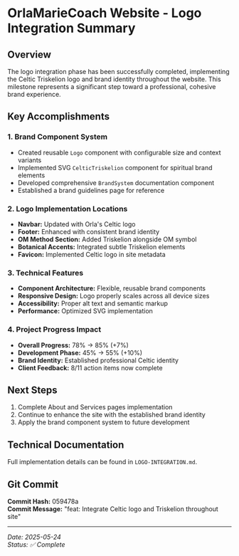 # OrlaMarieCoach Website - Logo Integration Summary

## Overview
The logo integration phase has been successfully completed, implementing the Celtic Triskelion logo and brand identity throughout the website. This milestone represents a significant step toward a professional, cohesive brand experience.

## Key Accomplishments

### 1. Brand Component System
- Created reusable `Logo` component with configurable size and context variants
- Implemented SVG `CelticTriskelion` component for spiritual brand elements
- Developed comprehensive `BrandSystem` documentation component
- Established a brand guidelines page for reference

### 2. Logo Implementation Locations
- **Navbar:** Updated with Orla's Celtic logo
- **Footer:** Enhanced with consistent brand identity
- **OM Method Section:** Added Triskelion alongside OM symbol
- **Botanical Accents:** Integrated subtle Triskelion elements
- **Favicon:** Implemented Celtic logo in site metadata

### 3. Technical Features
- **Component Architecture:** Flexible, reusable brand components
- **Responsive Design:** Logo properly scales across all device sizes
- **Accessibility:** Proper alt text and semantic markup
- **Performance:** Optimized SVG implementation

### 4. Project Progress Impact
- **Overall Progress:** 78% → 85% (+7%)
- **Development Phase:** 45% → 55% (+10%)
- **Brand Identity:** Established professional Celtic identity
- **Client Feedback:** 8/11 action items now complete

## Next Steps
1. Complete About and Services pages implementation
2. Continue to enhance the site with the established brand identity
3. Apply the brand component system to future development

## Technical Documentation
Full implementation details can be found in `LOGO-INTEGRATION.md`.

## Git Commit
**Commit Hash:** 059478a  
**Commit Message:** "feat: Integrate Celtic logo and Triskelion throughout site"

---

*Date: 2025-05-24*  
*Status: ✅ Complete*
